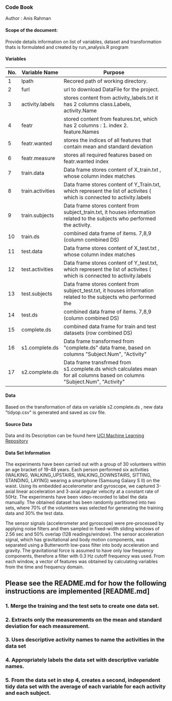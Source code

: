 ### Code Book

Author : Anis Rahman

#### Scope of the document: <br />

Provide details information on list of variables, dataset and transformation thats is formulated and created by run_analysis.R program

#### Variables <br />

No. | Variable Name | Purpose
--- | --------------| -------
1|lpath|Recored path of working directory.
2|furl| url to download DataFile for the project.
3|activity.labels|stores content from activity_labels.txt it has 2 columns class.Labels, activity.Name
4|featr|stored content from features.txt, which has 2 columns : 1. index 2. feature.Names
5|featr.wanted|stores the indices of all features that contain mean and standard deviation
6|featr.measure|stores all required features based on featr.wanted index
7|train.data|Data frame stores content of X_train.txt , whose column index matches
8|train.activities|Data frame stores content of Y_Train.txt, which represent the list of activites ( which is connected to activity.labels
9|train.subjects|Data frame stores content from subject_train.txt, it houses information related to the subjects who performed the activity.
10|train.ds|combined data frame of items. 7,8,9 (column combined DS)
11|test.data|Data frame stores content of X_test.txt , whose column index matches
12|test.activities|Data frame stores content of Y_test.txt, which represent the list of activites ( which is connected to activity.labels
13|test.subjects|Data frame stores content from subject_test.txt, it houses information related to the subjects who performed the 
14|test.ds|combined data frame of items. 7,8,9 (column combined DS)
15|complete.ds| combined data frame for train and test datasets (row combined DS)
16|s1.complete.ds|Data frame transformed from "complete.ds" data frame, based on columns "Subject.Num", "Activity"
17|s2.complete.ds|Data frame transfrmed from s1.complete.ds which calculates mean for all columns based on columns "Subject.Num", "Activity"

#### Data

Based on the transformation of data on variable s2.complete.ds , new data "tidyop.csv" is generated and saved as csv file.

#### Source Data
Data and its Description can be found here [UCI Machine Learning Repository](http://archive.ics.uci.edu/ml/datasets/Human+Activity+Recognition+Using+Smartphones)

#### Data Set Information
The experiments have been carried out with a group of 30 volunteers within an age bracket of 19-48 years. Each person performed six activities (WALKING, WALKING_UPSTAIRS, WALKING_DOWNSTAIRS, SITTING, STANDING, LAYING) wearing a smartphone (Samsung Galaxy S II) on the waist. Using its embedded accelerometer and gyroscope, we captured 3-axial linear acceleration and 3-axial angular velocity at a constant rate of 50Hz. The experiments have been video-recorded to label the data manually. The obtained dataset has been randomly partitioned into two sets, where 70% of the volunteers was selected for generating the training data and 30% the test data. 

The sensor signals (accelerometer and gyroscope) were pre-processed by applying noise filters and then sampled in fixed-width sliding windows of 2.56 sec and 50% overlap (128 readings/window). The sensor acceleration signal, which has gravitational and body motion components, was separated using a Butterworth low-pass filter into body acceleration and gravity. The gravitational force is assumed to have only low frequency components, therefore a filter with 0.3 Hz cutoff frequency was used. From each window, a vector of features was obtained by calculating variables from the time and frequency domain.

## Please see the README.md for how the following instructions are implemented [README.md]

### 1. Merge the training and the test sets to create one data set.
### 2. Extracts only the measurements on the mean and standard deviation for each measurement.
### 3. Uses descriptive activity names to name the activities in the data set
### 4. Appropriately labels the data set with descriptive variable names.
### 5. From the data set in step 4, creates a second, independent tidy data set with the average of each variable for each activity and each subject.



